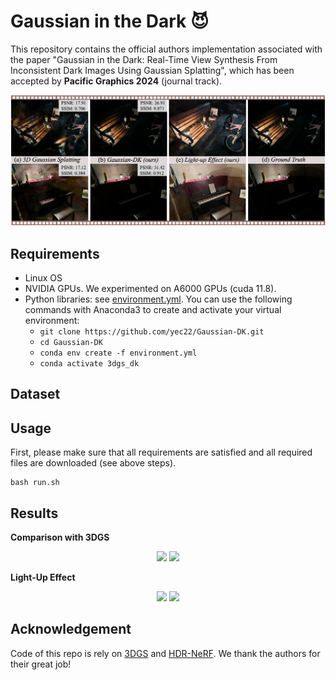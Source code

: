 # Gaussian in the Dark 😈

This repository contains the official authors implementation associated with the paper "Gaussian in the Dark: Real-Time View Synthesis From Inconsistent Dark Images Using Gaussian Splatting", which has been accepted by **Pacific Graphics 2024** (journal track).

<img src="assets/teaser.png">

## Requirements

* Linux OS
* NVIDIA GPUs. We experimented on A6000 GPUs (cuda 11.8).
* Python libraries: see [environment.yml](./environment.yml). You can use the following commands with Anaconda3 to create and activate your virtual environment:
  - `git clone https://github.com/yec22/Gaussian-DK.git`
  - `cd Gaussian-DK`
  - `conda env create -f environment.yml`
  - `conda activate 3dgs_dk`

## Dataset

## Usage

First, please make sure that all requirements are satisfied and all required files are downloaded (see above steps).

```
bash run.sh
```

## Results

**Comparison with 3DGS**
<center class="half">
<img src="assets/light1.gif" style="width:47%"/>
<img src="assets/light2.gif" style="width:47%"/>
</center>

**Light-Up Effect**
<center class="half">
<img src="assets/light1.gif" style="width:47%"/>
<img src="assets/light2.gif" style="width:47%"/>
</center>

## Acknowledgement

Code of this repo is rely on [3DGS](https://github.com/graphdeco-inria/gaussian-splatting) and [HDR-NeRF](https://github.com/xhuangcv/hdr-nerf/). We thank the authors for their great job!